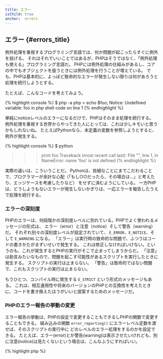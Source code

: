 ```yaml
--- 
title: エラー
isChild: true 
anchor:  errors
---
```


## エラー {#errors_title}

例外処理を重視するプログラミング言語では、何か問題が起こったらすぐに例外を投げる。
それはそれでいいことではあるが、PHPはそうではなく、「例外処理も使える」プログラミング言語だ。
PHPには例外処理の仕組みがあるし、コアの中でもオブジェクトを扱うときには例外処理を行うことが増えている。
でも、PHPは基本的に、よっぽど致命的なエラーが発生しない限りは何があろうと処理を続行しようとする。

たとえば、こんなコードを考えてみよう。

{% highlight console %}
$ php -a
php > echo $foo;
Notice: Undefined variable: foo in php shell code on line 1
{% endhighlight %}

単純にnoticeレベルのエラーになるだけで、PHPはそのまま処理を続行する。
例外処理を重視する世界からやってきた人にとっては、これは少しキモいと思うかもしれないね。
たとえばPythonなら、未定義の変数を参照しようとすると、例外が発生する。

{% highlight console %}
$ python
>>> print foo
Traceback (most recent call last):
  File "<stdin>", line 1, in <module>
NameError: name 'foo' is not defined
{% endhighlight %}

実際の違いは、こういうことだ。
Pythonは、些細なことにまでこだわることで、プログラマーが余計な心配（「もし○○だったら、その場合は…」と考えたり、エッジケースを考慮したりなど）
をせずに済むようにしている。
一方PHPは、どうしようもないエラーが発生しないかぎりは、一応エラーを報告したうえで処理を続行する。

### エラーの深刻度

PHPのエラーは、何段階かの深刻度レベルに別れている。PHPでよく使われるメッセージの形式は、
エラー（error）と注意（notice）そして警告（warning）だ。
それぞれ別々の深刻度レベルが設定されていて、 `E_ERROR`、`E_NOTICE`、そして `E_WARNING` になる。
「エラー」は実行時の致命的な問題で、ふつうはコードの書きかたがまずいせいで発生する。
これは修正しなければいけない。というのも、これが発生するとPHPの実行がそこで止まってしまうからだ。
「注意」は助言みたいなもので、問題を起こす可能性があるスクリプトを実行したときに発生する。
スクリプトの実行は止まらない。
「警告」は致命的ではない問題で、これもスクリプトの実行は止まらない。

もうひとつ、コンパイル時に発生する `E_STRICT` という形式のメッセージもある。
これは、相互運用性や将来のバージョンのPHPとの互換性を考えたときに、コードを書き換えたほうがいいと提案するためのメッセージだ。

### PHPのエラー報告の挙動の変更

エラー報告の挙動は、PHPの設定で変更することもできるしPHPの関数で変更することもできる。
組み込みの関数 `error_reporting()` にエラーレベル定数を渡せば、そのスクリプトの実行中に
どのレベルのエラー処理をするのかを設定できる。
たとえば、エラー(error)とか警告(warning)は表示させたいけれども、別に注意(notice)は見たくないという場合は、こんなふうにすればいい。

{% highlight php %}
<?php
error_reporting(E_ERROR | E_WARNING);
{% endhighlight %}

画面に表示するかしないか(開発時に有効)だけでなく、ログに出力するかしないか(運用時に有効)も制御できる。
詳細は [エラーレポート][errorreport] を参照。

### インラインでのエラーの抑制

「ここでのエラーは無視すること」とPHPに指示することもできる。そのときに使うのが、
エラー制御演算子 `@` だ。この演算子を何かの式の前に書くと、
その式で発生したあらゆるエラーは黙って揉み消される。

{% highlight php %}
<?php
echo @$foo['bar'];
{% endhighlight %}

これは、もし `$foo['bar']` が存在すればその内容を出力するが、仮に変数 `$foo`
やキー `'bar'` が存在しなくてもエラーにはならない。単純に null を返して何も表示しないだけだ。
もしエラー制御演算子がなかったら、 `PHP Notice:  Undefined variable: foo` だとか
`PHP Notice:  Undefined index: bar` のようなエラーになる。

一見、よさげな機能だと感じるかもしれない。でも、これを使うと、あまり望ましくない代償を払うことになる。
まず、PHPでは、 `@` つきの式は `@` なしの式よりも処理効率が落ちてしまう。
「早まった最適化は諸悪の根源だ」とはいうものの、
もしパフォーマンスを重視するアプリケーションやライブラリを作っているのなら、
エラー制御演算子がパフォーマンスに及ぼす悪影響を知っておくべきだ。

次に、エラー制御演算子を使うと、発生したエラーが **完全に** 隠蔽されてしまう。
画面にも表示されなければ、ログに書き出されることもない。
また、運用中のPHPシステムのエラー制御演算子を無効にする仕組みはない。
今見ているエラーが仮に些細なものだとしよう。だとしても、それ以外に無視できないエラーが発生するかもしれない。
そんなエラーも、同様に隠蔽されてしまう。

エラー制御演算子を使わずにすむ道があるなら、その方向で考えるべきだ。
たとえばさっきのコードなら、こんなふうに書き直せばいい。

{% highlight php %}
<?php
echo isset($foo['bar']) ? $foo['bar'] : '';
{% endhighlight %}

エラーの抑制を使うのが理にかなっている場面として考えられるのは、
たとえば `fopen()` を使っていてファイルの読み込みに失敗した場合だ。
もちろん実際に読み込む前にファイルがあるかどうかをチェックするだろうが、
そのチェックが終わってから実際に `fopen()` で読み込むまでの間に
ファイルが削除されるかもしれない（まあありえないだろうけど、可能性はゼロではない）。
そんな場合、 `fopen()` が false を返し、 _そして_ エラーも発生する。
ほんとはPHP側で何とかしてもらいたいところだけれど、現状ではエラーを抑制するくらいしか手がない。

さっき、稼働中のPHPシステムではエラー制御演算子を無効化できないといったけれど、
実は、 [Xdebug] の設定 `xdebug.scream` を使えば、エラー制御演算子を無効化できる。
`php.ini` に、こんなふうに書けばいい。

{% highlight ini %}
xdebug.scream = On
{% endhighlight %}

実行時に設定するなら、 `ini_set` 関数を使えばいい。

{% highlight php %}
<?php
ini_set('xdebug.scream', '1')
{% endhighlight %}

PHPの拡張モジュール "[Scream]" にはXdebugと同じような機能がある。
ただ、Screamの場合は、設定項目の名前が `scream.enabled` になる。

この機能が役立つのは、コードのデバッグ中など、エラーから情報を読み取りたいときだ。
screamを使うときには気をつけて、あくまでも一時的なデバッグ用のツールとして使うようにしよう。
エラー制御演算子を無効にしたままでは正常に動かないというライブラリって、結構多いよ。

* [Error Control Operators]
* [SitePoint]
* [Xdebug]
* [Scream]


### ErrorException

PHPは、例外が大好きな人たちにも対応したプログラミング言語だ。
ほんの数行のコードを足すだけで、例外に対応できる。
基本的に、エラーが発生したときには、 `ErrorException` クラスを使って「例外」を投げればいい。
このクラスは、 `Exception` クラスを継承したものだ。

これは、SymfonyやLaravelみたいな今どきのフレームワークでもよく使われている方法だ。
これらのフレームワークのデバッグモード *(開発モード)* は、 *スタックトレース* をいい感じに表示してくれる。

エラーや例外の処理や表示をうまい具合にやてくれるパッケージもある。
たとえば [Whoops!] もそのひとつだ。
これはLaravelをデフォルトでインストールするとついてくるものだけど、ほかのフレームワークでも使える。

開発中は、エラーを例外として投げるようにしておくと、その処理をしやすくなる。
開発中にもし例外が発生したら、それをcatch文でラップして、その状況に対応する処理を書くこともできる。
例外をひとつキャッチするたびに、アプリケーションはほんの少しずつ頑丈になっていく。

もっと詳しいことが知りたい、あるいは `ErrorException` クラスを使ったエラー処理について調べたいという人は、
[ErrorException クラス][errorexception] のドキュメントを読もう。

* [エラー制御演算子]
* [エラー処理用に定義済みの定数]
* [`error_reporting()`][error_reporting]
* [エラーレポート][errorreport]


[errorreport]: /#error_reporting
[Xdebug]: http://xdebug.org/docs/basic
[Scream]: http://php.net/book.scream
[エラー制御演算子]: http://php.net/language.operators.errorcontrol
[SitePoint]: http://www.sitepoint.com/
[Whoops!]: http://filp.github.io/whoops/
[errorexception]: http://php.net/class.errorexception
[エラー処理用に定義済みの定数]: http://php.net/errorfunc.constants
[error_reporting]: http://php.net/function.error-reporting
